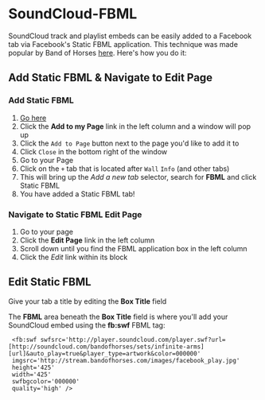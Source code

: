 # SoundCloud-FBML

SoundCloud track and playlist embeds can be easily added to a Facebook tab via Facebook's Static FBML application. This technique was made popular by Band of Horses [here](http://www.facebook.com/bandofhorses?v=app_4949752878). Here's how you do it:

## Add Static FBML & Navigate to Edit Page

### Add Static FBML

1. [Go here](http://www.facebook.com/apps/application.php?id=4949752878)
2. Click the **Add to my Page** link in the left column and a window will pop up
3. Click the `Add to Page` button next to the page you'd like to add it to
4. Click `Close` in the bottom right of the window
5. Go to your Page
6. Click on the `+` tab that is located after `Wall` `Info` (and other tabs)
7. This will bring up the _Add a new tab_ selector, search for **FBML** and click Static FBML
8. You have added a Static FBML tab!

### Navigate to Static FBML Edit Page

1. Go to your page
2. Click the **Edit Page** link in the left column
3. Scroll down until you find the FBML application box in the left column
4. Click the *Edit* link within its block

## Edit Static FBML

Give your tab a title by editing the **Box Title** field

The **FBML** area beneath the **Box Title** field is where you'll add your SoundCloud embed using the **fb:swf** FBML tag:

     <fb:swf swfsrc='http://player.soundcloud.com/player.swf?url=[http://soundcloud.com/bandofhorses/sets/infinite-arms][url]&auto_play=true&player_type=artwork&color=000000'
     imgsrc='http://stream.bandofhorses.com/images/facebook_play.jpg' 
     height='425'
     width='425'
     swfbgcolor='000000' 
     quality='high' />

[url]: # "url"